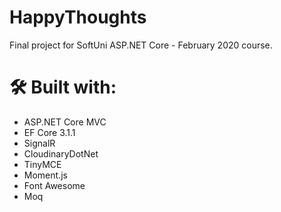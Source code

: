 # HappyThoughts
Final project for SoftUni ASP.NET Core - February 2020 course.

# 🛠 Built with:
* ASP.NET Core MVC
* EF Core 3.1.1
* SignalR
* CloudinaryDotNet
* TinyMCE
* Moment.js
* Font Awesome
* Moq
